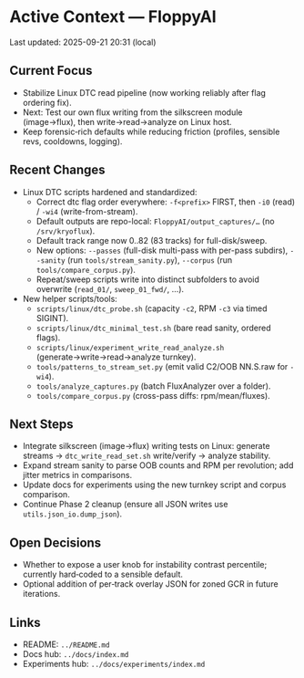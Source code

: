 # Active Context — FloppyAI

Last updated: 2025-09-21 20:31 (local)

## Current Focus
- Stabilize Linux DTC read pipeline (now working reliably after flag ordering fix).
- Next: Test our own flux writing from the silkscreen module (image→flux), then write→read→analyze on Linux host.
- Keep forensic‑rich defaults while reducing friction (profiles, sensible revs, cooldowns, logging).

## Recent Changes
- Linux DTC scripts hardened and standardized:
  - Correct dtc flag order everywhere: `-f<prefix>` FIRST, then `-i0` (read) / `-wi4` (write-from-stream).
  - Default outputs are repo-local: `FloppyAI/output_captures/…` (no `/srv/kryoflux`).
  - Default track range now 0..82 (83 tracks) for full-disk/sweep.
  - New options: `--passes` (full-disk multi-pass with per-pass subdirs), `--sanity` (run `tools/stream_sanity.py`), `--corpus` (run `tools/compare_corpus.py`).
  - Repeat/sweep scripts write into distinct subfolders to avoid overwrite (`read_01/`, `sweep_01_fwd/`, …).
- New helper scripts/tools:
  - `scripts/linux/dtc_probe.sh` (capacity `-c2`, RPM `-c3` via timed SIGINT).
  - `scripts/linux/dtc_minimal_test.sh` (bare read sanity, ordered flags).
  - `scripts/linux/experiment_write_read_analyze.sh` (generate→write→read→analyze turnkey).
  - `tools/patterns_to_stream_set.py` (emit valid C2/OOB NN.S.raw for `-wi4`).
  - `tools/analyze_captures.py` (batch FluxAnalyzer over a folder).
  - `tools/compare_corpus.py` (cross-pass diffs: rpm/mean/fluxes).

## Next Steps
- Integrate silkscreen (image→flux) writing tests on Linux: generate streams → `dtc_write_read_set.sh` write/verify → analyze stability.
- Expand stream sanity to parse OOB counts and RPM per revolution; add jitter metrics in comparisons.
- Update docs for experiments using the new turnkey script and corpus comparison.
- Continue Phase 2 cleanup (ensure all JSON writes use `utils.json_io.dump_json`).

## Open Decisions
- Whether to expose a user knob for instability contrast percentile; currently hard‑coded to a sensible default.
- Optional addition of per‑track overlay JSON for zoned GCR in future iterations.

## Links
- README: `../README.md`
- Docs hub: `../docs/index.md`
- Experiments hub: `../docs/experiments/index.md`
